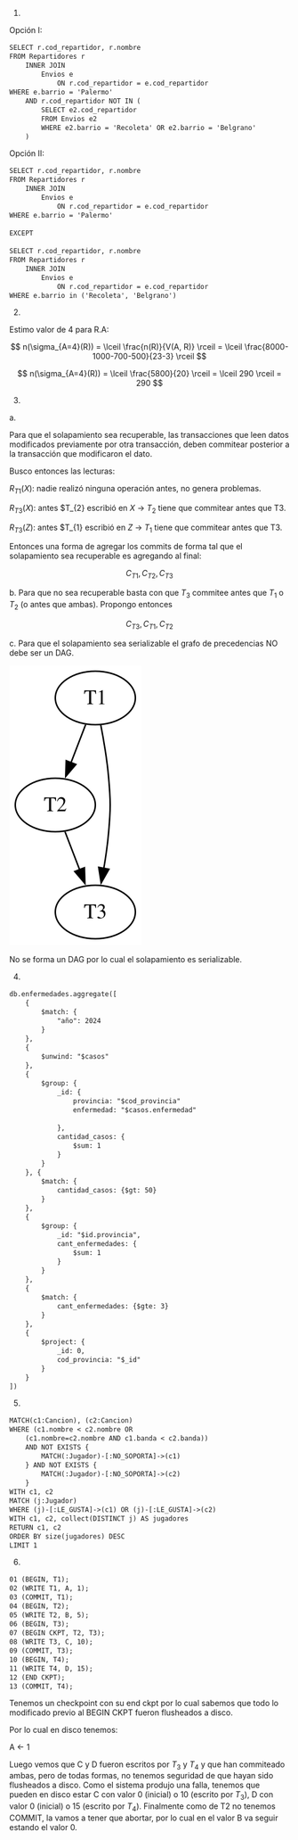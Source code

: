 1.

Opción I:

```
SELECT r.cod_repartidor, r.nombre
FROM Repartidores r
    INNER JOIN 
        Envios e 
            ON r.cod_repartidor = e.cod_repartidor
WHERE e.barrio = 'Palermo' 
    AND r.cod_repartidor NOT IN (
        SELECT e2.cod_repartidor
        FROM Envios e2
        WHERE e2.barrio = 'Recoleta' OR e2.barrio = 'Belgrano'
    )
```

Opción II:

```
SELECT r.cod_repartidor, r.nombre
FROM Repartidores r
    INNER JOIN 
        Envios e 
            ON r.cod_repartidor = e.cod_repartidor
WHERE e.barrio = 'Palermo' 

EXCEPT

SELECT r.cod_repartidor, r.nombre
FROM Repartidores r
    INNER JOIN 
        Envios e 
            ON r.cod_repartidor = e.cod_repartidor
WHERE e.barrio in ('Recoleta', 'Belgrano') 
```

2.

Estimo valor de 4 para R.A:

$$
n(\sigma_{A=4}(R)) = \lceil \frac{n(R)}{V(A, R)} \rceil = \lceil \frac{8000-1000-700-500}{23-3} \rceil
$$

$$
n(\sigma_{A=4}(R)) = \lceil \frac{5800}{20} \rceil = \lceil 290 \rceil = 290
$$

3.

a.

Para que el solapamiento sea recuperable, las transacciones que leen datos modificados previamente por otra transacción, deben commitear posterior a la transacción que modificaron el dato.

Busco entonces las lecturas:

$R_{T1}(X)$: nadie realizó ninguna operación antes, no genera problemas.

$R_{T3}(X)$: antes $T_{2} escribió en $X$ $\rightarrow$ $T_{2}$ tiene que commitear antes que T3.

$R_{T3}(Z)$: antes $T_{1} escribió en $Z$ $\rightarrow$ $T_{1}$ tiene que commitear antes que T3.

Entonces una forma de agregar los commits de forma tal que el solapamiento sea recuperable es agregando al final:

$$
C_{T1}, C_{T2}, C_{T3}
$$

b. Para que no sea recuperable basta con que $T_{3}$ commitee antes que $T_{1}$ o $T_{2}$ (o antes que ambas). Propongo entonces

$$
C_{T3}, C_{T1}, C_{T2}
$$

c. Para que el solapamiento sea serializable el grafo de precedencias NO debe ser un DAG.

![Grafo de precedencias](grafo-1c-col3.svg)

No se forma un DAG por lo cual el solapamiento es serializable.

4.

```
db.enfermedades.aggregate([
    {
        $match: {
            "año": 2024
        }
    },
    {
        $unwind: "$casos"
    },
    {
        $group: {
            _id: {
                provincia: "$cod_provincia"
                enfermedad: "$casos.enfermedad"
                
            },
            cantidad_casos: {
                $sum: 1
            }
        }
    }, {
        $match: {
            cantidad_casos: {$gt: 50}
        }
    },
    {
        $group: {
            _id: "$id.provincia",
            cant_enfermedades: {
                $sum: 1
            }
        }
    },
    {
        $match: {
            cant_enfermedades: {$gte: 3}
        }
    },
    {
        $project: {
            _id: 0,
            cod_provincia: "$_id"
        }
    }
])
```

5.

```
MATCH(c1:Cancion), (c2:Cancion)
WHERE (c1.nombre < c2.nombre OR 
    (c1.nombre=c2.nombre AND c1.banda < c2.banda)) 
    AND NOT EXISTS {
        MATCH(:Jugador)-[:NO_SOPORTA]->(c1)
    } AND NOT EXISTS {
        MATCH(:Jugador)-[:NO_SOPORTA]->(c2)
    }
WITH c1, c2
MATCH (j:Jugador)
WHERE (j)-[:LE_GUSTA]->(c1) OR (j)-[:LE_GUSTA]->(c2)
WITH c1, c2, collect(DISTINCT j) AS jugadores
RETURN c1, c2
ORDER BY size(jugadores) DESC
LIMIT 1
```

6.

```
01 (BEGIN, T1);
02 (WRITE T1, A, 1);
03 (COMMIT, T1);
04 (BEGIN, T2);
05 (WRITE T2, B, 5);
06 (BEGIN, T3);
07 (BEGIN CKPT, T2, T3);
08 (WRITE T3, C, 10);
09 (COMMIT, T3);
10 (BEGIN, T4);
11 (WRITE T4, D, 15);
12 (END CKPT);
13 (COMMIT, T4);
```

Tenemos un checkpoint con su end ckpt por lo cual sabemos que todo lo modificado previo al BEGIN CKPT fueron flusheados a disco.

Por lo cual en disco tenemos:

A <- 1

Luego vemos que C y D fueron escritos por $T_{3}$ y $T_{4}$ y que han commiteado ambas, pero de todas formas, no tenemos seguridad de que hayan sido flusheados a disco. Como el sistema produjo una falla, tenemos que pueden en disco estar C con valor 0 (inicial) o 10 (escrito por $T_{3}$), D con valor 0 (inicial) o 15 (escrito por $T_{4}$). Finalmente como de T2 no tenemos COMMIT, la vamos a tener que abortar, por lo cual en el valor B va seguir estando el valor 0.